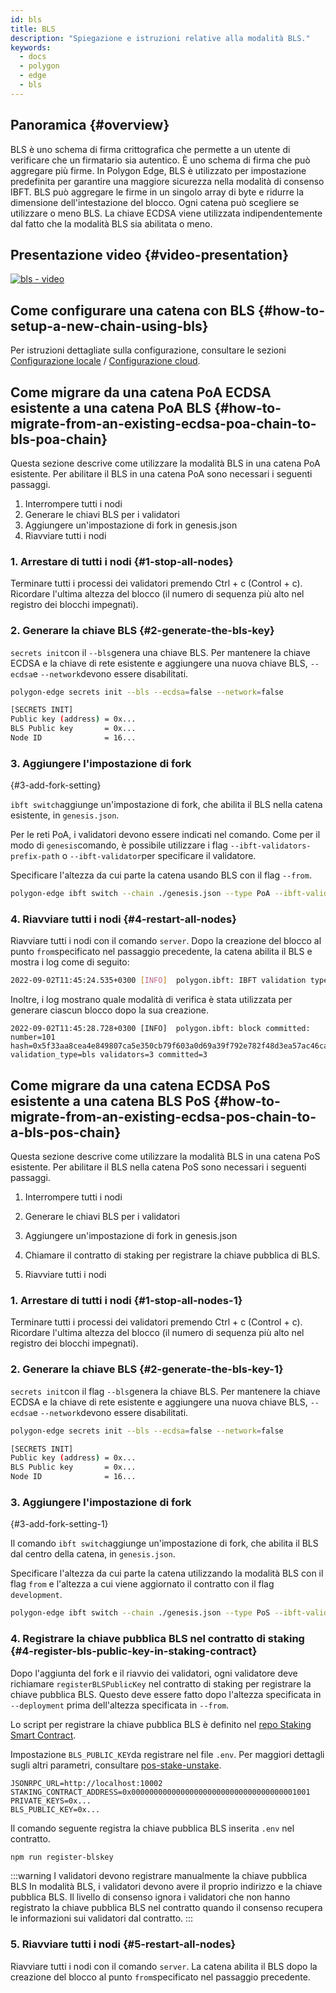 ```yaml
---
id: bls
title: BLS
description: "Spiegazione e istruzioni relative alla modalità BLS."
keywords:
  - docs
  - polygon
  - edge
  - bls
---
```


## Panoramica {#overview}

BLS è uno schema di firma crittografica che permette a un utente di verificare che un firmatario sia autentico. È uno schema di firma che può aggregare più firme. In Polygon Edge, BLS è utilizzato per impostazione predefinita per garantire una maggiore sicurezza nella modalità di consenso IBFT. BLS può aggregare le firme in un singolo array di byte e ridurre la dimensione dell'intestazione del blocco. Ogni catena può scegliere se utilizzare o meno BLS. La chiave ECDSA viene utilizzata indipendentemente dal fatto che la modalità BLS sia abilitata o meno.

## Presentazione video {#video-presentation}

[![bls - video](https://img.youtube.com/vi/HbUmZpALlqo/0.jpg)](https://www.youtube.com/watch?v=HbUmZpALlqo)

## Come configurare una catena con BLS {#how-to-setup-a-new-chain-using-bls}

Per istruzioni dettagliate sulla configurazione, consultare le sezioni [Configurazione locale](/docs/edge/get-started/set-up-ibft-locally) / [Configurazione cloud](/docs/edge/get-started/set-up-ibft-on-the-cloud).

## Come migrare da una catena PoA ECDSA esistente a una catena PoA BLS {#how-to-migrate-from-an-existing-ecdsa-poa-chain-to-bls-poa-chain}

Questa sezione descrive come utilizzare la modalità BLS in una catena PoA esistente. Per abilitare il BLS in una catena PoA sono necessari i seguenti passaggi.

1. Interrompere tutti i nodi
2. Generare le chiavi BLS per i validatori
3. Aggiungere un'impostazione di fork in genesis.json
4. Riavviare tutti i nodi

### 1. Arrestare di tutti i nodi {#1-stop-all-nodes}

Terminare tutti i processi dei validatori premendo Ctrl + c (Control + c). Ricordare l'ultima altezza del blocco (il numero di sequenza più alto nel registro dei blocchi impegnati).

### 2. Generare la chiave BLS {#2-generate-the-bls-key}

`secrets init`con il  `--bls`genera una chiave BLS. Per mantenere la chiave ECDSA e la chiave di rete esistente e aggiungere una nuova chiave BLS, `--ecdsa`e `--network`devono essere disabilitati.

```bash
polygon-edge secrets init --bls --ecdsa=false --network=false

[SECRETS INIT]
Public key (address) = 0x...
BLS Public key       = 0x...
Node ID              = 16...
```

### 3. Aggiungere l'impostazione di fork
 {#3-add-fork-setting}

`ibft switch`aggiunge un'impostazione di fork, che abilita il BLS nella catena esistente, in `genesis.json`.

Per le reti PoA, i validatori devono essere indicati nel comando. Come per il modo di `genesis`comando, è possibile utilizzare i flag  `--ibft-validators-prefix-path` o `--ibft-validator`per specificare il validatore.

Specificare l'altezza da cui parte la catena usando BLS con il flag `--from`.

```bash
polygon-edge ibft switch --chain ./genesis.json --type PoA --ibft-validator-type bls --ibft-validators-prefix-path test-chain- --from 100
```

### 4. Riavviare tutti i nodi {#4-restart-all-nodes}

Riavviare tutti i nodi con il comando `server`. Dopo la creazione del blocco al punto `from`specificato nel passaggio precedente, la catena abilita il BLS e mostra i log come di seguito:

```bash
2022-09-02T11:45:24.535+0300 [INFO]  polygon.ibft: IBFT validation type switched: old=ecdsa new=bls
```

Inoltre, i log mostrano quale modalità di verifica è stata utilizzata per generare ciascun blocco dopo la sua creazione.

```
2022-09-02T11:45:28.728+0300 [INFO]  polygon.ibft: block committed: number=101 hash=0x5f33aa8cea4e849807ca5e350cb79f603a0d69a39f792e782f48d3ea57ac46ca validation_type=bls validators=3 committed=3
```

## Come migrare da una catena ECDSA PoS esistente a una catena BLS PoS {#how-to-migrate-from-an-existing-ecdsa-pos-chain-to-a-bls-pos-chain}

Questa sezione descrive come utilizzare la modalità BLS in una catena PoS esistente.
Per abilitare il BLS nella catena PoS sono necessari i seguenti passaggi.

1. Interrompere tutti i nodi
2. Generare le chiavi BLS per i validatori
3. Aggiungere un'impostazione di fork in genesis.json
4. Chiamare il contratto di staking per registrare la chiave pubblica di BLS.

5. Riavviare tutti i nodi

### 1. Arrestare di tutti i nodi {#1-stop-all-nodes-1}

Terminare tutti i processi dei validatori premendo Ctrl + c (Control + c). Ricordare l'ultima altezza del blocco (il numero di sequenza più alto nel registro dei blocchi impegnati).

### 2. Generare la chiave BLS {#2-generate-the-bls-key-1}

`secrets init`con il flag `--bls`genera la chiave BLS. Per mantenere la chiave ECDSA e la chiave di rete esistente e aggiungere una nuova chiave BLS, `--ecdsa`e `--network`devono essere disabilitati.

```bash
polygon-edge secrets init --bls --ecdsa=false --network=false

[SECRETS INIT]
Public key (address) = 0x...
BLS Public key       = 0x...
Node ID              = 16...
```

### 3. Aggiungere l'impostazione di fork
 {#3-add-fork-setting-1}

Il comando `ibft switch`aggiunge un'impostazione di fork, che abilita il BLS dal centro della catena, in `genesis.json`.

Specificare l'altezza da cui parte la catena utilizzando la modalità BLS con il flag `from` e l'altezza a cui viene aggiornato il contratto con il flag `development`.

```bash
polygon-edge ibft switch --chain ./genesis.json --type PoS --ibft-validator-type bls --deployment 50 --from 200
```

### 4. Registrare  la chiave pubblica BLS nel contratto di staking {#4-register-bls-public-key-in-staking-contract}

Dopo l'aggiunta del fork e il riavvio dei validatori, ogni validatore deve richiamare `registerBLSPublicKey` nel contratto di staking per registrare la chiave pubblica BLS. Questo deve essere fatto dopo l'altezza specificata in `--deployment` prima dell'altezza specificata in `--from`.

Lo script per registrare la chiave pubblica BLS è definito nel [repo Staking Smart Contract](https://github.com/0xPolygon/staking-contracts).

Impostazione `BLS_PUBLIC_KEY`da registrare nel file `.env`. Per maggiori dettagli sugli altri parametri, consultare [pos-stake-unstake](/docs/edge/consensus/pos-stake-unstake#setting-up-the-provided-helper-scripts).

```env
JSONRPC_URL=http://localhost:10002
STAKING_CONTRACT_ADDRESS=0x0000000000000000000000000000000000001001
PRIVATE_KEYS=0x...
BLS_PUBLIC_KEY=0x...
```

Il comando seguente registra la chiave pubblica BLS inserita `.env` nel contratto.

```bash
npm run register-blskey
```

:::warning I validatori devono registrare manualmente la chiave pubblica BLS
In modalità BLS, i validatori devono avere il proprio indirizzo e la chiave pubblica BLS. Il livello di consenso ignora i validatori che non hanno registrato la chiave pubblica BLS nel contratto quando il consenso recupera le informazioni sui validatori dal contratto.
:::

### 5. Riavviare tutti i nodi {#5-restart-all-nodes}

Riavviare tutti i nodi con il comando `server`. La catena abilita il BLS dopo la creazione del blocco al punto `from`specificato nel passaggio precedente.
